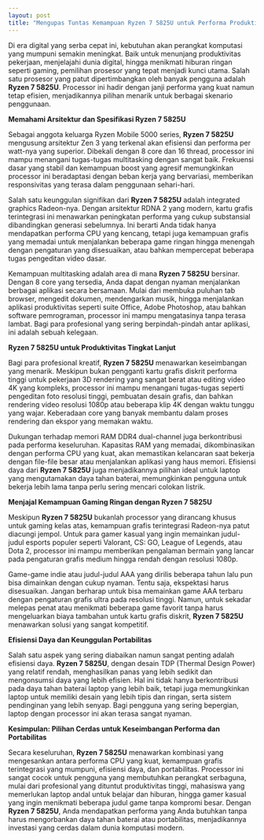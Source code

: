```yaml
---
layout: post
title: "Mengupas Tuntas Kemampuan Ryzen 7 5825U untuk Performa Produktif dan Gaming Ringan"
---
```


Di era digital yang serba cepat ini, kebutuhan akan perangkat komputasi yang mumpuni semakin meningkat. Baik untuk menunjang produktivitas pekerjaan, menjelajahi dunia digital, hingga menikmati hiburan ringan seperti gaming, pemilihan prosesor yang tepat menjadi kunci utama. Salah satu prosesor yang patut dipertimbangkan oleh banyak pengguna adalah **Ryzen 7 5825U**. Processor ini hadir dengan janji performa yang kuat namun tetap efisien, menjadikannya pilihan menarik untuk berbagai skenario penggunaan.

**Memahami Arsitektur dan Spesifikasi Ryzen 7 5825U**

Sebagai anggota keluarga Ryzen Mobile 5000 series, **Ryzen 7 5825U** mengusung arsitektur Zen 3 yang terkenal akan efisiensi dan performa per watt-nya yang superior. Dibekali dengan 8 core dan 16 thread, processor ini mampu menangani tugas-tugas multitasking dengan sangat baik. Frekuensi dasar yang stabil dan kemampuan boost yang agresif memungkinkan processor ini beradaptasi dengan beban kerja yang bervariasi, memberikan responsivitas yang terasa dalam penggunaan sehari-hari.

Salah satu keunggulan signifikan dari **Ryzen 7 5825U** adalah integrated graphics Radeon-nya. Dengan arsitektur RDNA 2 yang modern, kartu grafis terintegrasi ini menawarkan peningkatan performa yang cukup substansial dibandingkan generasi sebelumnya. Ini berarti Anda tidak hanya mendapatkan performa CPU yang kencang, tetapi juga kemampuan grafis yang memadai untuk menjalankan beberapa game ringan hingga menengah dengan pengaturan yang disesuaikan, atau bahkan mempercepat beberapa tugas pengeditan video dasar.

Kemampuan multitasking adalah area di mana **Ryzen 7 5825U** bersinar. Dengan 8 core yang tersedia, Anda dapat dengan nyaman menjalankan berbagai aplikasi secara bersamaan. Mulai dari membuka puluhan tab browser, mengedit dokumen, mendengarkan musik, hingga menjalankan aplikasi produktivitas seperti suite Office, Adobe Photoshop, atau bahkan software pemrograman, processor ini mampu mengatasinya tanpa terasa lambat. Bagi para profesional yang sering berpindah-pindah antar aplikasi, ini adalah sebuah kelegaan.

**Ryzen 7 5825U untuk Produktivitas Tingkat Lanjut**

Bagi para profesional kreatif, **Ryzen 7 5825U** menawarkan keseimbangan yang menarik. Meskipun bukan pengganti kartu grafis diskrit performa tinggi untuk pekerjaan 3D rendering yang sangat berat atau editing video 4K yang kompleks, processor ini mampu menangani tugas-tugas seperti pengeditan foto resolusi tinggi, pembuatan desain grafis, dan bahkan rendering video resolusi 1080p atau beberapa klip 4K dengan waktu tunggu yang wajar. Keberadaan core yang banyak membantu dalam proses rendering dan ekspor yang memakan waktu.

Dukungan terhadap memori RAM DDR4 dual-channel juga berkontribusi pada performa keseluruhan. Kapasitas RAM yang memadai, dikombinasikan dengan performa CPU yang kuat, akan memastikan kelancaran saat bekerja dengan file-file besar atau menjalankan aplikasi yang haus memori. Efisiensi daya dari **Ryzen 7 5825U** juga menjadikannya pilihan ideal untuk laptop yang mengutamakan daya tahan baterai, memungkinkan pengguna untuk bekerja lebih lama tanpa perlu sering mencari colokan listrik.

**Menjajal Kemampuan Gaming Ringan dengan Ryzen 7 5825U**

Meskipun **Ryzen 7 5825U** bukanlah processor yang dirancang khusus untuk gaming kelas atas, kemampuan grafis terintegrasi Radeon-nya patut diacungi jempol. Untuk para gamer kasual yang ingin memainkan judul-judul esports populer seperti Valorant, CS: GO, League of Legends, atau Dota 2, processor ini mampu memberikan pengalaman bermain yang lancar pada pengaturan grafis medium hingga rendah dengan resolusi 1080p.

Game-game indie atau judul-judul AAA yang dirilis beberapa tahun lalu pun bisa dimainkan dengan cukup nyaman. Tentu saja, ekspektasi harus disesuaikan. Jangan berharap untuk bisa memainkan game AAA terbaru dengan pengaturan grafis ultra pada resolusi tinggi. Namun, untuk sekadar melepas penat atau menikmati beberapa game favorit tanpa harus mengeluarkan biaya tambahan untuk kartu grafis diskrit, **Ryzen 7 5825U** menawarkan solusi yang sangat kompetitif.

**Efisiensi Daya dan Keunggulan Portabilitas**

Salah satu aspek yang sering diabaikan namun sangat penting adalah efisiensi daya. **Ryzen 7 5825U**, dengan desain TDP (Thermal Design Power) yang relatif rendah, menghasilkan panas yang lebih sedikit dan mengonsumsi daya yang lebih efisien. Hal ini tidak hanya berkontribusi pada daya tahan baterai laptop yang lebih baik, tetapi juga memungkinkan laptop untuk memiliki desain yang lebih tipis dan ringan, serta sistem pendinginan yang lebih senyap. Bagi pengguna yang sering bepergian, laptop dengan processor ini akan terasa sangat nyaman.

**Kesimpulan: Pilihan Cerdas untuk Keseimbangan Performa dan Portabilitas**

Secara keseluruhan, **Ryzen 7 5825U** menawarkan kombinasi yang mengesankan antara performa CPU yang kuat, kemampuan grafis terintegrasi yang mumpuni, efisiensi daya, dan portabilitas. Processor ini sangat cocok untuk pengguna yang membutuhkan perangkat serbaguna, mulai dari profesional yang dituntut produktivitas tinggi, mahasiswa yang memerlukan laptop andal untuk belajar dan hiburan, hingga gamer kasual yang ingin menikmati beberapa judul game tanpa kompromi besar. Dengan **Ryzen 7 5825U**, Anda mendapatkan performa yang Anda butuhkan tanpa harus mengorbankan daya tahan baterai atau portabilitas, menjadikannya investasi yang cerdas dalam dunia komputasi modern.
